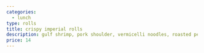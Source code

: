 ```yaml
---
categories:
  - lunch
type: rolls
title: crispy imperial rolls
description: gulf shrimp, pork shoulder, vermicelli noodles, roasted peanut
price: 14
---
```

